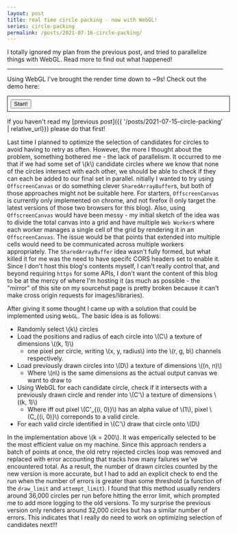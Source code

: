 ```yaml
---
layout: post
title: real time circle packing - now with WebGL!
series: circle-packing
permalink: /posts/2021-07-16-circle-packing/
---
```


I totally ignored my plan from the previous post, and tried to parallelize
things with WebGL. Read more to find out what happened!

---

<link rel="stylesheet" href="{{ '/static/pi_digits/style.css' | relative_url }}">
<style>
canvas {
width: 100%;
}
</style>
<script src="{{ '/static/circle_packing/post.js' | relative_url }}" type="text/javascript"></script>
<script src="https://aneeshdurg.me/webgl-common/common.js"></script>
<script src="{{ '/static/circle_packing/common.js' | relative_url }}" type="text/javascript"></script>
<script>
const img_path = "{{ '/static/circle_packing/image.jpeg' | relative_url }}";
const shader_path = "{{ '/static/circle_packing/ver2/compute.frag.c' | relative_url }}";
</script>
<script src="{{ '/static/circle_packing/ver2/script.js' | relative_url }}" type="text/javascript"></script>

Using WebGL I've brought the render time down to ~9s! Check out the demo here:

<div id="container2" style="width: 100%; border: solid 1px; padding: 0.5em;">
<button id="start2">Start!</button>
</div>
<script>
document.addEventListener("DOMContentLoaded", async function() {
await loadTwgl();
const btn2 = document.getElementById("start2");
btn2.onclick = () => {
ver2_main(document.getElementById("container2"), img_path, shader_path);
};
});
</script>

If you haven't read my
[previous post]({{ '/posts/2021-07-15-circle-packing' | relative_url}})
please do that first!

Last time I planned to optimize the selection of candidates for circles to avoid
having to retry as often. However, the more I thought about the problem,
something bothered me - the lack of parallelism. It occurred to me that if we
had some set of \\(k\\) candidate circles where we know that none of the circles
intersect with each other, we should be able to check if they can each be added
to our final set in parallel.
nitially I wanted to try using `OffscreenCanvas` or do something clever
`SharedArrayBuffer`s, but both of those approaches might not be suitable here.
For starters, `OffscreenCanvas` is currently only implemented on chrome, and not
firefox (I only target the latest versions of those two browsers for this blog).
Also, using `OffscreenCanvas` would have been messy - my initial sketch of the
idea was to divide the total canvas into a grid and have multiple `Web Worker`s
where each worker manages a single cell of the grid by rendering it in an
`OffscreenCanvas`. The issue would be that points that extended into multiple
cells would need to be communicated across multiple workers appropriately. The
`SharedArrayBuffer` idea wasn't fully formed, but what killed it for me was the
need to have specifc CORS headers set to enable it. Since I don't host this
blog's contents myself, I can't really control that, and beyond requiring
`https` for some APIs, I don't want the content of this blog to be at the mercy
of where I'm hosting it (as much as possible - the "mirror" of this site on my
sourcehut page is pretty broken because it can't make cross origin requests for
images/libraries).

After giving it some thought I came up with a solution that could be implemented
using `WebGL`. The basic idea is as follows:

+ Randomly select \\(k\\) circles
+ Load the positions and radius of each circle into \\(C\\) a texture of
  dimensions \\((k, 1)\\)
  + one pixel per circle, writing \\(x, y, radius\\) into the \\(r, g, b\\)
    channels respectively.
+ Load previously drawn circles into \\(D\\) a texture of dimensions
  \\((n, n)\\)
  + Where \\(n\\) is the same dimensions as the actual output canvas we want to
    draw to
+ Using WebGL for each candidate circle, check if it intersects with a
  previously drawn circle and render into \\(C'\\) a texture of dimensions
  \\((k, 1)\\)
  + Where iff out pixel \\(C'\_{(i, 0)}\\) has an alpha value of \\(1\\), pixel
    \\(C\_{(i, 0)}\\) correponds to a valid circle.
+ For each valid circle identified in \\(C'\\) draw that circle onto \\(D\\)

In the implementation above \\(k = 200\\). It was emperically selected to be the
most efficient value on my machine. Since this approach renders a batch of
points at once, the old retry rejected circles loop was removed and replaced
with error accounting that tracks how many failures we've encountered total. As
a result, the number of drawn circles counted by the new version is more
accurate, but I had to add an explicit check to end the run when the number of
errors is greater than some threshold (a function of the `draw_limit` and
`attempt_limit`). I found that this method usually renders around 36,000 circles
per run before hitting the error limit, which prompted me to add more logging to
the old versions. To my surprise the previous version only renders around
32,000 circles but has a similar number of errors. This indicates that I really
do need to work on optimizing selection of candidates next!!!
